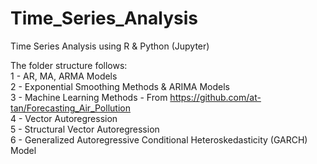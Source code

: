 # Time_Series_Analysis
Time Series Analysis using R &amp; Python (Jupyter)  

The folder structure follows:  
1 - AR, MA, ARMA Models  
2 - Exponential Smoothing Methods & ARIMA Models  
3 - Machine Learning Methods - From https://github.com/at-tan/Forecasting_Air_Pollution  
4 - Vector Autoregression  
5 - Structural Vector Autoregression  
6 - Generalized Autoregressive Conditional Heteroskedasticity (GARCH) Model  
